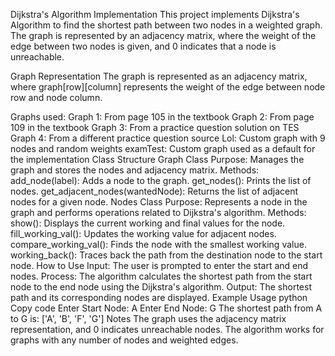 Dijkstra's Algorithm Implementation
This project implements Dijkstra's Algorithm to find the shortest path between two nodes in a weighted graph. The graph is represented by an adjacency matrix, where the weight of the edge between two nodes is given, and 0 indicates that a node is unreachable.

Graph Representation
The graph is represented as an adjacency matrix, where graph[row][column] represents the weight of the edge between node row and node column.

Graphs used:
Graph 1: From page 105 in the textbook
Graph 2: From page 109 in the textbook
Graph 3: From a practice question solution on TES
Graph 4: From a different practice question source
Lol: Custom graph with 9 nodes and random weights
examTest: Custom graph used as a default for the implementation
Class Structure
Graph Class
Purpose: Manages the graph and stores the nodes and adjacency matrix.
Methods:
add_node(label): Adds a node to the graph.
get_nodes(): Prints the list of nodes.
get_adjacent_nodes(wantedNode): Returns the list of adjacent nodes for a given node.
Nodes Class
Purpose: Represents a node in the graph and performs operations related to Dijkstra's algorithm.
Methods:
show(): Displays the current working and final values for the node.
fill_working_val(): Updates the working value for adjacent nodes.
compare_working_val(): Finds the node with the smallest working value.
working_back(): Traces back the path from the destination node to the start node.
How to Use
Input: The user is prompted to enter the start and end nodes.
Process: The algorithm calculates the shortest path from the start node to the end node using the Dijkstra's algorithm.
Output: The shortest path and its corresponding nodes are displayed.
Example Usage
python
Copy code
Enter Start Node: A
Enter End Node: G
The shortest path from A to G is:
 ['A', 'B', 'F', 'G']
Notes
The graph uses the adjacency matrix representation, and 0 indicates unreachable nodes.
The algorithm works for graphs with any number of nodes and weighted edges.
